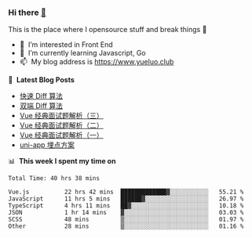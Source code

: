 ### Hi there <a href="https://www.yueluo.club/"> 👋 </a>
This is the place where I opensource stuff and break things :rofl:

- 👀 &nbsp;I’m interested in Front End
- 🌱 &nbsp;I’m currently learning Javascript, Go
- 📫 &nbsp;My blog address is https://www.yueluo.club

📕 &nbsp;**Latest Blog Posts**

<!-- BLOG-POST-LIST:START -->
- [快速 Diff 算法](https://www.yueluo.club/detail?articleId=62b675c4106aa1400faa7ef8)
- [双端 Diff 算法](https://www.yueluo.club/detail?articleId=62b1c6d3106aa1400faa59f5)
- [Vue 经典面试题解析（三）](https://www.yueluo.club/detail?articleId=62abbcd0106aa1400faa2f4a)
- [Vue 经典面试题解析（二）](https://www.yueluo.club/detail?articleId=62aa74a7106aa1400faa2756)
- [Vue 经典面试题解析（一）](https://www.yueluo.club/detail?articleId=62aa71ec106aa1400faa26fb)
- [uni-app 埋点方案](https://www.yueluo.club/detail?articleId=62a98ef5106aa1400faa2012)
<!-- BLOG-POST-LIST:END -->

📊 &nbsp;**This week I spent my time on**

<!--START_SECTION:waka-->

```text
Total Time: 40 hrs 38 mins

Vue.js          22 hrs 42 mins  █████████████▓░░░░░░░░░░░   55.21 %
JavaScript      11 hrs 5 mins   ██████▓░░░░░░░░░░░░░░░░░░   26.97 %
TypeScript      4 hrs 11 mins   ██▓░░░░░░░░░░░░░░░░░░░░░░   10.18 %
JSON            1 hr 14 mins    ▓░░░░░░░░░░░░░░░░░░░░░░░░   03.03 %
SCSS            48 mins         ▒░░░░░░░░░░░░░░░░░░░░░░░░   01.97 %
Other           28 mins         ▒░░░░░░░░░░░░░░░░░░░░░░░░   01.16 %
```

<!--END_SECTION:waka-->